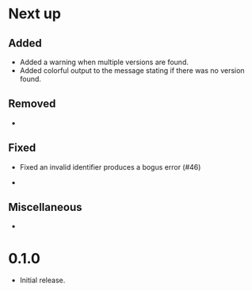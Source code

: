# Next up

## Added

- Added a warning when multiple versions are found.
- Added colorful output to the message stating if there was no version found.

## Removed

-

## Fixed

- Fixed an invalid identifier produces a bogus error (#46)

-

## Miscellaneous

-

# 0.1.0

- Initial release.
